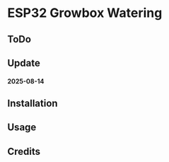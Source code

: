 # ESP32 Growbox Watering


## ToDo


## Update

#### 2025-08-14


## Installation


## Usage


## Credits
